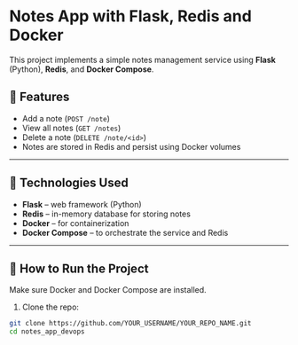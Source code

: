 # Notes App with Flask, Redis and Docker

This project implements a simple notes management service using **Flask** (Python), **Redis**, and **Docker Compose**.

## 🧩 Features

- Add a note (`POST /note`)
- View all notes (`GET /notes`)
- Delete a note (`DELETE /note/<id>`)
- Notes are stored in Redis and persist using Docker volumes

---

## 🐳 Technologies Used

- **Flask** – web framework (Python)
- **Redis** – in-memory database for storing notes
- **Docker** – for containerization
- **Docker Compose** – to orchestrate the service and Redis

---

## 🚀 How to Run the Project

Make sure Docker and Docker Compose are installed.

1. Clone the repo:
```bash
git clone https://github.com/YOUR_USERNAME/YOUR_REPO_NAME.git
cd notes_app_devops
